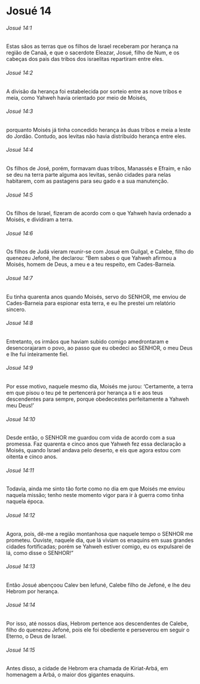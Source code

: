 # Josué 14

###### Josué 14:1

Estas sãos as terras que os filhos de Israel receberam por herança na região de Canaã, e que o sacerdote Eleazar, Josué, filho de Num, e os cabeças dos pais das tribos dos israelitas repartiram entre eles.

###### Josué 14:2

A divisão da herança foi estabelecida por sorteio entre as nove tribos e meia, como Yahweh havia orientado por meio de Moisés,

###### Josué 14:3

porquanto Moisés já tinha concedido herança às duas tribos e meia a leste do Jordão. Contudo, aos levitas não havia distribuído herança entre eles.

###### Josué 14:4

Os filhos de José, porém, formavam duas tribos, Manassés e Efraim, e não se deu na terra parte alguma aos levitas, senão cidades para nelas habitarem, com as pastagens para seu gado e a sua manutenção.

###### Josué 14:5

Os filhos de Israel, fizeram de acordo com o que Yahweh havia ordenado a Moisés, e dividiram a terra.

###### Josué 14:6

Os filhos de Judá vieram reunir-se com Josué em Guilgal, e Calebe, filho do quenezeu Jefoné, lhe declarou: “Bem sabes o que Yahweh afirmou a Moisés, homem de Deus, a meu e a teu respeito, em Cades-Barneia.

###### Josué 14:7

Eu tinha quarenta anos quando Moisés, servo do SENHOR, me enviou de Cades-Barneia para espionar esta terra, e eu lhe prestei um relatório sincero.

###### Josué 14:8

Entretanto, os irmãos que haviam subido comigo amedrontaram e desencorajaram o povo, ao passo que eu obedeci ao SENHOR, o meu Deus e lhe fui inteiramente fiel.

###### Josué 14:9

Por esse motivo, naquele mesmo dia, Moisés me jurou: ‘Certamente, a terra em que pisou o teu pé te pertencerá por herança a ti e aos teus descendentes para sempre, porque obedecestes perfeitamente a Yahweh meu Deus!’

###### Josué 14:10

Desde então, o SENHOR me guardou com vida de acordo com a sua promessa. Faz quarenta e cinco anos que Yahweh fez essa declaração a Moisés, quando Israel andava pelo deserto, e eis que agora estou com oitenta e cinco anos.

###### Josué 14:11

Todavia, ainda me sinto tão forte como no dia em que Moisés me enviou naquela missão; tenho neste momento vigor para ir à guerra como tinha naquela época.

###### Josué 14:12

Agora, pois, dê-me a região montanhosa que naquele tempo o SENHOR me prometeu. Ouviste, naquele dia, que lá viviam os enaquins em suas grandes cidades fortificadas; porém se Yahweh estiver comigo, eu os expulsarei de lá, como disse o SENHOR!”

###### Josué 14:13

Então Josué abençoou Calev ben Iefuné, Calebe filho de Jefoné, e lhe deu Hebrom por herança.

###### Josué 14:14

Por isso, até nossos dias, Hebrom pertence aos descendentes de Calebe, filho do quenezeu Jefoné, pois ele foi obediente e perseverou em seguir o Eterno, o Deus de Israel.

###### Josué 14:15

Antes disso, a cidade de Hebrom era chamada de Kiriat-Arbá, em homenagem a Arbá, o maior dos gigantes enaquins.

